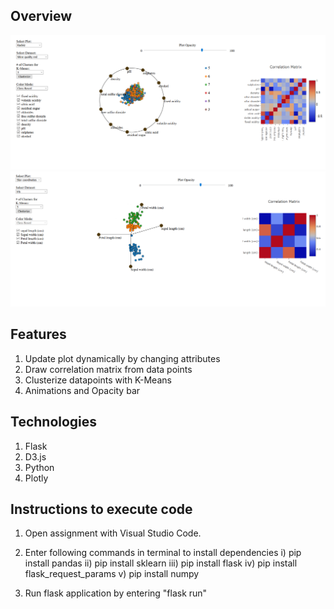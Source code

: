 ## Overview

![Radiviz](images/snip1.PNG)
![Star Coordinates](images/snip2.PNG)

## Features

1. Update plot dynamically by changing attributes
2. Draw correlation matrix from data points
3. Clusterize datapoints with K-Means
4. Animations and Opacity bar

## Technologies

1. Flask
2. D3.js
3. Python
4. Plotly

## Instructions to execute code

1. Open assignment with Visual Studio Code.

2. Enter following commands in terminal to install dependencies
   i) pip install pandas
   ii) pip install sklearn
   iii) pip install flask
   iv) pip install flask_request_params
   v) pip install numpy

3. Run flask application by entering "flask run"
